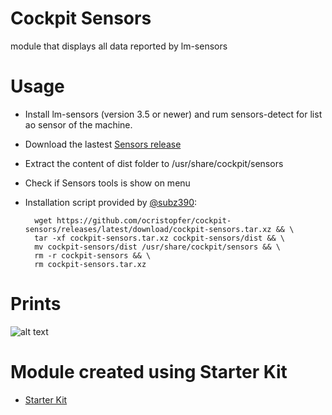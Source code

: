 # Cockpit Sensors

module that displays all data reported by lm-sensors

# Usage

* Install lm-sensors (version 3.5 or newer) and rum sensors-detect for list ao sensor of the machine.
* Download the lastest [Sensors release](https://github.com/ocristopfer/cockpit-sensors/releases) 
* Extract the content of dist folder to /usr/share/cockpit/sensors
* Check if Sensors tools is show on menu

* Installation script provided by [@subz390](https://github.com/subz390): 

        wget https://github.com/ocristopfer/cockpit-sensors/releases/latest/download/cockpit-sensors.tar.xz && \
        tar -xf cockpit-sensors.tar.xz cockpit-sensors/dist && \
        mv cockpit-sensors/dist /usr/share/cockpit/sensors && \
        rm -r cockpit-sensors && \
        rm cockpit-sensors.tar.xz

# Prints
![alt text]([https://i.ibb.co/KbbXQ0H/cockpit-sensors.png](https://i.ibb.co/426KMGk/cockpit-sensors.jpg))


# Module created using Starter Kit
    
* [Starter Kit](https://github.com/cockpit-project/starter-kit)
